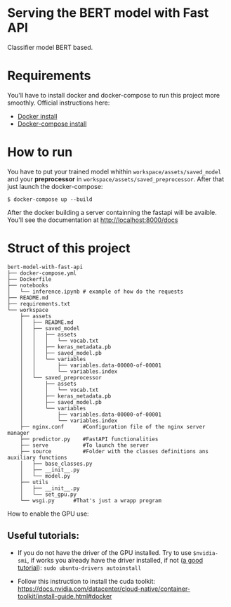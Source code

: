 # Serving the BERT model with Fast API

Classifier model BERT based.

# Requirements

You'll have to install docker and docker-compose to run this project more smoothly.
Official instructions here:
- [Docker install](https://docs.docker.com/engine/install/)
- [Docker-compose install](https://docs.docker.com/compose/install/)

# How to run
You have to put your trained model whithin `workspace/assets/saved_model` and your **preprocessor** in `workspace/assets/saved_preprocessor`.
After that just launch the docker-compose:

```
$ docker-compose up --build
```

After the docker building a server containning the fastapi will be avaible. You'll see the documentation at [http://localhost:8000/docs](http://localhost:8000/docs)

# Struct of this project

```
bert-model-with-fast-api
├── docker-compose.yml
├── Dockerfile
├── notebooks 
│   └── inference.ipynb # example of how do the requests
├── README.md
├── requirements.txt
└── workspace
    ├── assets
    │   ├── README.md
    │   ├── saved_model
    │   │   ├── assets
    │   │   │   └── vocab.txt
    │   │   ├── keras_metadata.pb
    │   │   ├── saved_model.pb
    │   │   └── variables
    │   │       ├── variables.data-00000-of-00001
    │   │       └── variables.index
    │   └── saved_preprocessor
    │       ├── assets
    │       │   └── vocab.txt
    │       ├── keras_metadata.pb
    │       ├── saved_model.pb
    │       └── variables
    │           ├── variables.data-00000-of-00001
    │           └── variables.index
    ├── nginx.conf      #Configuration file of the nginx server manager 
    ├── predictor.py    #FastAPI functionalities
    ├── serve           #To launch the server
    ├── source          #Folder with the classes definitions ans auxiliary functions
    │   ├── base_classes.py 
    │   ├── __init__.py
    │   └── model.py
    ├── utils
    │   ├── __init__.py
    │   └── set_gpu.py
    └── wsgi.py      #That's just a wrapp program
```

How to enable the GPU use:

Useful tutorials: 
- 

- If you do not have the driver of  the GPU installed. Try to use `$nvidia-smi`, if works you already have the driver installed, if not ([a good tutorial](https://linuxconfig.org/how-to-install-the-nvidia-drivers-on-ubuntu-20-04-focal-fossa-linux)):
    `sudo ubuntu-drivers autoinstall`

- Follow this instruction to install the cuda toolkit: https://docs.nvidia.com/datacenter/cloud-native/container-toolkit/install-guide.html#docker

